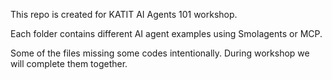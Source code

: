 This repo is created for KATIT AI Agents 101 workshop.



Each folder contains different AI agent examples using Smolagents or MCP.

Some of the files missing some codes intentionally. During workshop we will complete them together. 

